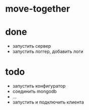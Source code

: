 # move-together

# done
- запустить сервер
- запустить логгер, добавить логи

# todo
- запустить конфигуратор
- соединить mongodb
- ...
- запустить и подключить клиента

